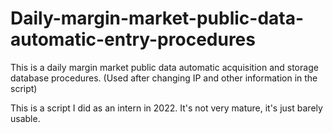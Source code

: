 # Daily-margin-market-public-data-automatic-entry-procedures
This is a daily margin market public data automatic acquisition and storage database procedures. (Used after changing IP and other information in the script)

This is a script I did as an intern in 2022. It's not very mature, it's just barely usable.
